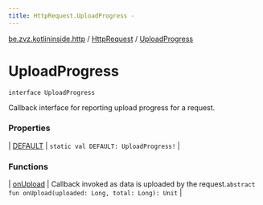 ```yaml
---
title: HttpRequest.UploadProgress - 
---
```


[be.zvz.kotlininside.http](../../index.html) / [HttpRequest](../index.html) / [UploadProgress](./index.html)

# UploadProgress

`interface UploadProgress`

Callback interface for reporting upload progress for a request.

### Properties

| [DEFAULT](-d-e-f-a-u-l-t.html) | `static val DEFAULT: UploadProgress!` |

### Functions

| [onUpload](on-upload.html) | Callback invoked as data is uploaded by the request.`abstract fun onUpload(uploaded: Long, total: Long): Unit` |

